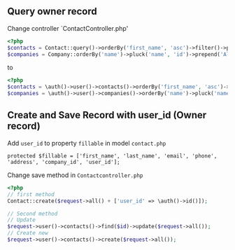 
## Query owner record

Change controller `ContactController.php'

```php
<?php 
$contacts = Contact::query()->orderBy('first_name', 'asc')->filter()->paginate(8); 
$companies = Company::orderBy('name')->pluck('name', 'id')->prepend('All Companies', '');   
```

to

```php
<?php 
$contacts = \auth()->user()->contacts()->orderBy('first_name', 'asc')->filter()->paginate(8);
$companies = \auth()->user()->companies()->orderBy('name')->pluck('name', 'id')->prepend('All Companies', '');
```

## Create and Save Record with user_id (Owner record)

Add `user_id` to property `fillable` in model `contact.php`
    
    protected $fillable = ['first_name', 'last_name', 'email', 'phone', 'address', 'company_id', 'user_id'];

Change save method in `Contactcontroller.php`

```php
<?php 
// first method
Contact::create($request->all() + ['user_id' => \auth()->id()]);

// Second method
// Update 
$request->user()->contacts()->find($id)->update($request->all());
// Create new
$request->user()->contacts()->create($request->all());
```
